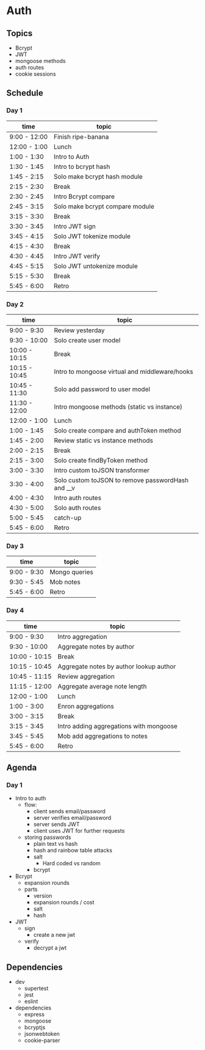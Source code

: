 # Auth

## Topics

* Bcrypt
* JWT
* mongoose methods
* auth routes
* cookie sessions

## Schedule

### Day 1

time | topic
--- | ---
9:00 - 12:00 | Finish ripe-banana
12:00 - 1:00 | Lunch
1:00 - 1:30 | Intro to Auth
1:30 - 1:45 | Intro to bcrypt hash
1:45 - 2:15 | Solo make bcrypt hash module
2:15 - 2:30 | Break
2:30 - 2:45 | Intro Bcrypt compare
2:45 - 3:15 | Solo make bcrypt compare module
3:15 - 3:30 | Break
3:30 - 3:45 | Intro JWT sign
3:45 - 4:15 | Solo JWT tokenize module
4:15 - 4:30 | Break
4:30 - 4:45 | Intro JWT verify
4:45 - 5:15 | Solo JWT untokenize module
5:15 - 5:30 | Break
5:45 - 6:00 | Retro

### Day 2

time | topic
--- | ---
9:00 - 9:30 | Review yesterday
9:30 - 10:00 | Solo create user model
10:00 - 10:15 | Break
10:15 - 10:45 | Intro to mongoose virtual and middleware/hooks
10:45 - 11:30 | Solo add password to user model
11:30 - 12:00 | Intro mongoose methods (static vs instance)
12:00 - 1:00 | Lunch
1:00 - 1:45 | Solo create compare and authToken method
1:45 - 2:00 | Review static vs instance methods
2:00 - 2:15 | Break
2:15 - 3:00 | Solo create findByToken method
3:00 - 3:30 | Intro custom toJSON transformer
3:30 - 4:00 | Solo custom toJSON to remove passwordHash and __v
4:00 - 4:30 | Intro auth routes
4:30 - 5:00 | Solo auth routes
5:00 - 5:45 | catch-up
5:45 - 6:00 | Retro

### Day 3

time | topic
--- | ---
9:00 - 9:30 | Mongo queries
9:30 - 5:45 | Mob notes
5:45 - 6:00 | Retro

### Day 4

time | topic
--- | ---
9:00 - 9:30 | Intro aggregation
9:30 - 10:00 | Aggregate notes by author
10:00 - 10:15 | Break
10:15 - 10:45 | Aggregate notes by author lookup author
10:45 - 11:15 | Review aggregation
11:15 - 12:00 | Aggregate average note length
12:00 - 1:00 | Lunch
1:00 - 3:00 | Enron aggregations
3:00 - 3:15 | Break
3:15 - 3:45 | Intro adding aggregations with mongoose
3:45 - 5:45 | Mob add aggregations to notes
5:45 - 6:00 | Retro

## Agenda

### Day 1

* Intro to auth
  * flow:
    * client sends email/password
    * server verifies email/password
    * server sends JWT
    * client uses JWT for further requests
  * storing passwords
    * plain text vs hash
    * hash and rainbow table attacks
    * salt
      * Hard coded vs random
    * bcrypt
* Bcrypt
  * expansion rounds
  * parts
    * version
    * expansion rounds / cost
    * salt
    * hash
* JWT
  * sign
    * create a new jwt
  * verify
    * decrypt a jwt

## Dependencies

* dev
  * supertest
  * jest
  * eslint
* dependencies
  * express
  * mongoose
  * bcryptjs
  * jsonwebtoken
  * cookie-parser
